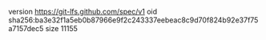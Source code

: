 version https://git-lfs.github.com/spec/v1
oid sha256:ba3e32f1a5eb0b87966e9f2c243337eebeac8c9d70f824b92e37f75a7157dec5
size 11155
